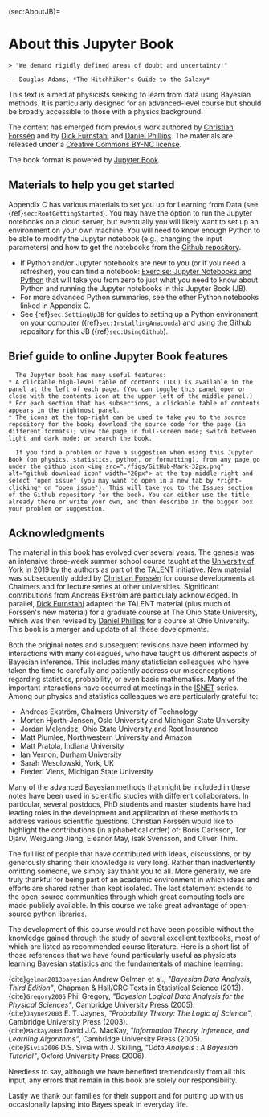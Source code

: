 (sec:AboutJB)=
# About this Jupyter Book

```{epigraph}
> "We demand rigidly defined areas of doubt and uncertainty!"

-- Douglas Adams, *The Hitchhiker's Guide to the Galaxy*
```

This text is aimed at physicists seeking to learn from data using Bayesian methods. It is particularly designed for an advanced-level course but should be broadly accessible to those with a physics background.

<!--## About these lecture notes-->

The content has emerged from previous work authored by [Christian Forssén](https://www.chalmers.se/en/persons/f2bcf/) and by [Dick Furnstahl](https://physics.osu.edu/people/furnstahl.1) and [Daniel Phillips](https://www.ohio.edu/cas/phillid1). 
The materials are released under a [Creative Commons BY-NC license](https://creativecommons.org/licenses/by-nc/4.0/).

The book format is powered by [Jupyter Book](https://jupyterbook.org/). 

## Materials to help you get started

Appendix C has various materials to set you up for Learning from Data (see {ref}`sec:RootGettingStarted`). You may have the option to run the Jupyter notebooks on a cloud server, but eventually you will likely want to set up an environment on your own machine. You will need to know enough Python to be able to modify the Jupyter notebook (e.g., changing the input parameters) and how to get the notebooks from the [Github repository](https://github.com/NuclearTalent/LFD_development).
* If Python and/or Jupyter notebooks are new to you (or if you need a refresher), you can find a notebook: [Exercise: Jupyter Notebooks and Python](../../LearningFromData-content/Setup/exercise_Intro_01_Jupyter_Python.ipynb) that will take you from zero to just what you need to know about Python and running the Jupyter notebooks in this Jupyter Book (JB).
* For more advanced Python summaries, see the other Python notebooks linked in Appendix C.
* See {ref}`sec:SettingUpJB` for guides to setting up a Python environment on your computer ({ref}`sec:InstallingAnaconda`) and using the Github repository for this JB ({ref}`sec:UsingGithub`).


## Brief guide to online Jupyter Book features


```{admonition} Icons and menus
  The Jupyter book has many useful features:
* A clickable high-level table of contents (TOC) is available in the panel at the left of each page. (You can toggle this panel open or close with the contents icon at the upper left of the middle panel.) 
* For each section that has subsections, a clickable table of contents appears in the rightmost panel.
* The icons at the top-right can be used to take you to the source repository for the book; download the source code for the page (in different formats); view the page in full-screen mode; switch between light and dark mode; or search the book.
```


```{admonition} Open an issue
  If you find a problem or have a suggestion when using this Jupyter Book (on physics, statistics, python, or formatting), from any page go under the github icon <img src="./figs/GitHub-Mark-32px.png" alt="github download icon" width="20px"> at the top-middle-right and select "open issue" (you may want to open in a new tab by *right-clicking* on "open issue"). This will take you to the Issues section of the Github repository for the book. You can either use the title already there or write your own, and then describe in the bigger box your problem or suggestion.
  ```

## Acknowledgments

The material in this book has evolved over several years. The genesis was an intensive three-week summer school course taught at the [University of York](https://www.york.ac.uk/) in 2019 by the authors as part of the [TALENT](https://fribtheoryalliance.org/TALENT/) initiative. 
New material was subsequently added by [Christian Forssén](https://www.chalmers.se/en/persons/f2bcf/) for course developments at Chalmers and for lecture series at other universities. Significant contributions from Andreas Ekström are particulaly acknowledged. 
In parallel, [Dick Furnstahl](https://physics.osu.edu/people/furnstahl.1) adapted the TALENT material (plus much of Forssén's new material) for a graduate course at The Ohio State University, which was then revised by [Daniel Phillips](https://www.ohio.edu/cas/phillid1) for a course at Ohio University.
This book is a merger and update of all these developments.

Both the original notes and subsequent revisions have been informed by interactions with many colleagues, who have taught us different aspects of Bayesian inference. 
This includes many statistician colleagues who have taken the time to carefully and patiently address our misconceptions regarding statistics, probability, or even basic mathematics. Many of the important interactions have occurred at meetings in the [ISNET](https://isnet-series.github.io/meetings/) series.
Among our physics and statistics colleagues we are particularly grateful to:
* Andreas Ekström, Chalmers University of Technology
* Morten Hjorth-Jensen, Oslo University and Michigan State University
* Jordan Melendez, Ohio State University and Root Insurance
* Matt Plumlee, Northwestern University and Amazon
* Matt Pratola, Indiana University
* Ian Vernon, Durham University
* Sarah Wesolowski, York, UK
* Frederi Viens, Michigan State University


Many of the advanced Bayesian methods that might be included in these notes have been used in scientific studies with different collaborators. In particular, several postdocs, PhD students and master students have had leading roles in the development and application of these methods to address various scientific questions. Christian Forssén would like to highlight the contributions (in alphabetical order) of: Boris Carlsson, Tor Djärv, Weiguang Jiang, Eleanor May, Isak Svensson, and Oliver Thim.

The full list of people that have contributed with ideas, discussions, or by generously sharing their knowledge is very long. Rather than inadvertently omitting someone, we simply say thank you to all. More generally, we are truly thankful for being part of an academic environment in which ideas and efforts are shared rather than kept isolated.
The last statement extends to the open-source communities through which great computing tools are made publicly available. In this course we take great advantage of open-source python libraries.

The development of this course would not have been possible without the knowledge gained through the study of several excellent textbooks, most of which are listed as recommended course literature. Here is a short list of those references that we have found particularly useful as physicists learning Bayesian statistics and the fundamentals of machine learning:

{cite}`gelman2013bayesian` Andrew Gelman et al., *"Bayesian Data Analysis, Third Edition"*, Chapman & Hall/CRC Texts in Statistical Science (2013). <br/>
{cite}`Gregory2005` Phil Gregory, *"Bayesian Logical Data Analysis for the Physical Sciences"*, Cambridge University Press (2005). <br/>
{cite}`Jaynes2003` E. T. Jaynes, *"Probability Theory: The Logic of Science"*, Cambridge University Press (2003). <br/>
{cite}`Mackay2003` David J.C. MacKay, *"Information Theory, Inference, and Learning Algorithms"*, Cambridge University Press (2005). <br/>
{cite}`Sivia2006` D.S. Sivia with J. Skilling, *"Data Analysis : A Bayesian Tutorial"*, Oxford University Press (2006).



Needless to say, although we have benefited tremendously from all this input, any errors that remain in this book are solely our responsibility.

Lastly we thank our families for their support and for putting up with us occasionally lapsing into Bayes speak in everyday life. 






<!--
* For each section that has subsections, a clickable table of contents appears in the rightmost panel.
* The "Search this book..." icon is the magnifying glass icon to the far right in the top-middle.   Try it! 
* On pages that are not generated from Jupyter notebooks, the other four icons at the top-middle-right will take you to the github repository for the book or let you open an issue (see the top of this page); show you the markdown source (.md) of the page or generate a pdf version of the page; put you into full-screen mode; or toggle light/dark mode.
* On pages generated from Jupyter notebooks, there is an additional icon at the top-middle-right (leftmost), which enables you to run the notebook on a cloud server using [Binder](https://mybinder.org). When running on Binder, be patient; it may take a while to generate the page if the environment needs to be created from scratch (in general it is cached, so it will be much faster if others have been recently using notebooks from the repository).  
-->
